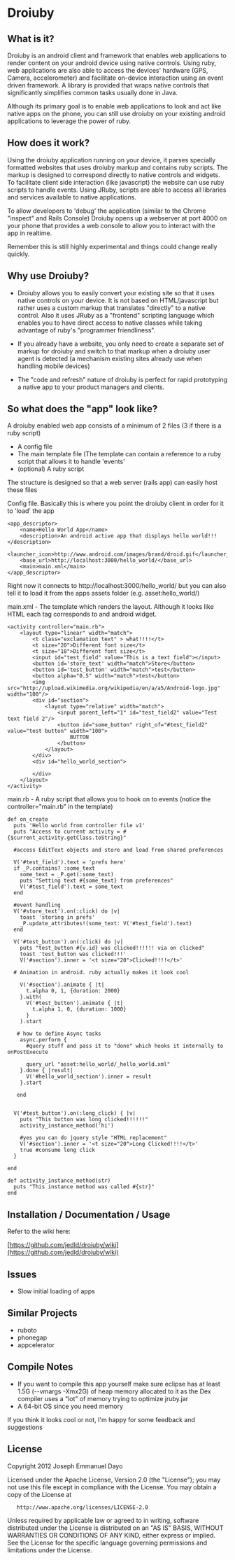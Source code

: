 Droiuby
=======

What is it?
-----------

Droiuby is an android client and framework that enables web applications to
render content on your android device using native controls. Using ruby, web
applications are also able to access the devices' hardware (GPS, Camera,
accelerometer) and facilitate on-device interaction using an event driven
framework. A library is provided that wraps native controls that significantly
simplifies common tasks usually done in Java.

Although its primary goal is to enable web applications to look and act like
native apps on the phone, you can still use droiuby on your existing android
applications to leverage the power of ruby.

How does it work?
-----------------

Using the droiuby application running on your device, it parses specially formatted
websites that uses droiuby markup and contains ruby scripts. The markup is 
designed to correspond directly to native controls and widgets. To facilitate client 
side interaction (like javascript) the website can use ruby scripts to handle events. 
Using JRuby, scripts are able to access all libraries and services available to native applications.

To allow developers to 'debug' the application (similar to the Chrome "inspect" and Rails Console)
Droiuby opens up a webserver at port 4000 on your phone that provides a web console
to allow you to interact with the app in realtime.

Remember this is still highly experimental and things could change really quickly.

Why use Droiuby?
----------------

- Droiuby allows you to easily convert your existing site so that it uses native controls on your
device. It is not based on HTML/javascript but rather uses a custom markup that translates
"directly" to a native control. Also it uses JRuby as a "frontend" scripting language
which enables you to have direct access to native classes while taking advantage of ruby's
"programmer friendliness".

- If you already have a website, you only need to create a separate set of markup for droiuby and switch
to that markup when a droiuby user agent is detected (a mechanism existing sites already use
when handling mobile devices)

- The "code and refresh" nature of droiuby is perfect for rapid prototyping a native app to your
product managers and clients.

So what does the "app" look like?
-----------------------------

A droiuby enabled web app consists of a minimum of 2 files (3 if there is a ruby script)

- A config file
- The main template file (The template can contain a reference to a ruby script that allows it to handle 'events'
- (optional) A ruby script

The structure is designed so that a web server (rails app) can easily host these files

Config file. Basically this is where you point the droiuby client in order for it to 'load' the app

	<app_descriptor>
	    <name>Hello World App</name>
	    <description>An android active app that displays hello world!!!</description>
	    <launcher_icon>http://www.android.com/images/brand/droid.gif</launcher_icon>
	    <base_url>http://localhost:3000/hello_world/</base_url>
	    <main>main.xml</main>
	</app_descriptor>
	
Right now it connects to http://localhost:3000/hello_world/ but you can also tell it to load it from
the apps assets folder (e.g. asset:hello_world/) 
	
main.xml - The template which renders the layout. Although it looks like HTML each tag corresponds to and android widget.

	<activity controller="main.rb">
	    <layout type="linear" width="match">
	        <t class="exclamation text" > what!!!!</t>
	        <t size="20">Different font size</t>
	        <t size="18">Different font size</t>
	        <input id="test_field" value="This is a text field"></input>
	        <button id='store_text' width="match">Store</button>
	        <button id='test_button' width="match">test</button>
	        <button alpha="0.5" width="match">test</button>
	        <img src="http://upload.wikimedia.org/wikipedia/en/a/a5/Android-logo.jpg" width="100"/>
	        <div id="section">
	            <layout type="relative" width="match">
	                <input parent_left="1" id="test_field2" value="Test text field 2"/>
	                <button id="some_button" right_of="#test_field2" value="test button" width="100">
	                    BUTTON
	                </button>    
	            </layout>
	        </div>
	        <div id="hello_world_section">
	            
	        </div>
	    </layout>
	</activity>

main.rb - A ruby script that allows you to hook on to events (notice the controller="main.rb" in the template)

	def on_create
	  puts 'Hello world from controller file v1'
	  puts "Access to current activity = #{$current_activity.getClass.toString}"
	  
	  #access EditText objects and store and load from shared preferences
	  
	  V('#test_field').text = 'prefs here'
	  if _P.contains? :some_text
	    some_text = _P.get(:some_text)
	    puts "Setting text #{some_text} from preferences"
	    V('#test_field').text = some_text
	  end
	  
	  #event handling
	  V('#store_text').on(:click) do |v|
	    toast 'storing in prefs'
	    _P.update_attributes!(some_text: V('#test_field').text)
	  end
	  
	  V('#test_button').on(:click) do |v|
	    puts "test_button #{v.id} was clicked!!!!!! via on clicked" 
	    toast 'test_button was clicked!!!'
	    V('#section').inner = '<t size="20">Clicked!!!!</t>'
	    
	  # Animation in android. ruby actually makes it look cool
	  
	    V('#section').animate { |t|
	      t.alpha 0, 1, {duration: 2000}
	    }.with(
	      V('#test_button').animate { |t|
	        t.alpha 1, 0, {duration: 1000}
	      } 
	    ).start
	    
	   # how to define Async tasks
	    async.perform {
	      #query stuff and pass it to "done" which hooks it internally to onPostExecute
	      
	      query_url "asset:hello_world/_hello_world.xml"
	    }.done { |result|
	      V('#hello_world_section').inner = result
	    }.start
	    
	   end
	  
	  
	  V('#test_button').on(:long_click) { |v|
	    puts "This button was long clicked!!!!!!"
	    activity_instance_method('hi')
	    
	    #yes you can do jquery style "HTML replacement"
	    V('#section').inner = '<t size="20">Long Clicked!!!!</t>'
	    true #consume long click
	  }
	  
	end
	
	def activity_instance_method(str)
	  puts "This instance method was called #{str}"
	end

Installation / Documentation / Usage
------------

Refer to the wiki here:

[https://github.com/jedld/droiuby/wiki](https://github.com/jedld/droiuby/wiki)

Issues
------

- Slow initial loading of apps

Similar Projects
----------------

- ruboto
- phonegap
- appcelerator

Compile Notes
-------------

- If you want to compile this app yourself make sure eclipse has at least 1.5G (--vmargs -Xmx2G) of heap memory allocated to it as
the Dex compiler uses a "lot" of memory trying to optimize jruby.jar
- A 64-bit OS since you need memory 

If you think it looks cool or not, I'm happy for some feedback and suggestions

License
-------
 Copyright 2012 Joseph Emmanuel Dayo

   Licensed under the Apache License, Version 2.0 (the "License");
   you may not use this file except in compliance with the License.
   You may obtain a copy of the License at

       http://www.apache.org/licenses/LICENSE-2.0

   Unless required by applicable law or agreed to in writing, software
   distributed under the License is distributed on an "AS IS" BASIS,
   WITHOUT WARRANTIES OR CONDITIONS OF ANY KIND, either express or implied.
   See the License for the specific language governing permissions and
   limitations under the License.

